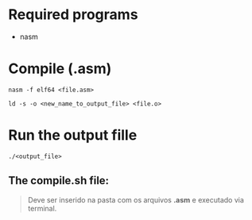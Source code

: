 # Required programs

- nasm

# Compile (.asm)

~~~shell
nasm -f elf64 <file.asm>
~~~

~~~shell
ld -s -o <new_name_to_output_file> <file.o>
~~~

# Run the output fille

~~~shell
./<output_file>
~~~

## The **compile.sh** file:

> Deve ser inserido na pasta com os arquivos **.asm** e executado via terminal.
